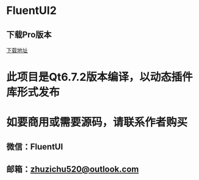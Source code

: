 ﻿# FluentUI2

## 下载Pro版本
[下载地址](https://github.com/zhuzichu520/FluentUI-Pro-Installer/releases)

# 此项目是Qt6.7.2版本编译，以动态插件库形式发布
# 如要商用或需要源码，请联系作者购买
## 微信：FluentUI
## 邮箱：zhuzichu520@outlook.com
